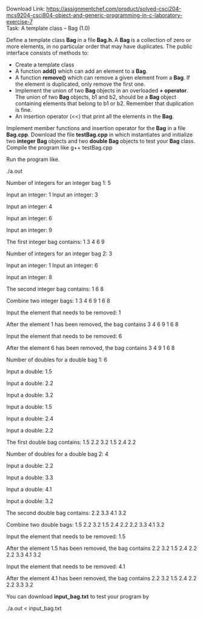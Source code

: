 Download Link: https://assignmentchef.com/product/solved-csci204-mcs9204-csci804-object-and-generic-programming-in-c-laboratory-exercise-7
<br>
Task: A template class – Bag (1.0)




Define a template class <strong>Bag </strong>in a file<strong> Bag.h. </strong>A <strong>Bag </strong>is a collection of zero or more elements, in no particular order that may have duplicates. The public interface consists of methods to:

<ul>

 <li>Create a template class</li>

 <li>A function <strong>add()</strong> which can add an element to a <strong>Bag</strong>.</li>

 <li>A function <strong>remove()</strong> which can remove a given element from a <strong>Bag</strong>. If the element is duplicated, only remove the first one.</li>

 <li>Implement the union of two <strong>Bag </strong>objects in an overloaded <strong>+ operator</strong>. The union of two <strong>Bag </strong>objects, b1 and b2, should be a <strong>Bag </strong>object containing elements that belong to b1 or b2. Remember that duplication is fine.</li>

 <li>An insertion operator (&lt;&lt;) that print all the elements in the <strong>Bag</strong>.</li>

</ul>

Implement member functions and insertion operator for the <strong>Bag</strong> in a file <strong>Bag.cpp</strong>. Download the file <strong>testBag.cpp</strong> in which instantiates and initialize two <strong>integer</strong> <strong>Bag </strong>objects and two <strong>double Bag </strong>objects to test your <strong>Bag </strong>class.  Compile the program like g++ testBag.cpp

Run the program like.

./a.out

Number of integers for an integer bag 1: 5

Input an integer: 1 Input an integer: 3

Input an integer: 4

Input an integer: 6

Input an integer: 9

The first integer bag contains:  1 3 4 6 9




Number of integers for an integer bag 2: 3

Input an integer: 1 Input an integer: 6

Input an integer: 8

The second integer bag contains:  1 6 8




Combine two integer bags:  1 3 4 6 9 1 6 8




Input the element that needs to be removed: 1

After the element 1 has been removed, the bag contains 3 4 6 9 1 6 8




Input the element that needs to be removed: 6

After the element 6 has been removed, the bag contains 3 4 9 1 6 8




Number of doubles for a double bag 1: 6

Input a double: 1.5

Input a double: 2.2

Input a double: 3.2

Input a double: 1.5

Input a double: 2.4

Input a double: 2.2

The first double bag contains:  1.5 2.2 3.2 1.5 2.4 2.2




Number of doubles for a double bag 2: 4

Input a double: 2.2

Input a double: 3.3

Input a double: 4.1

Input a double: 3.2

The second double bag contains:  2.2 3.3 4.1 3.2




Combine two double bags:  1.5 2.2 3.2 1.5 2.4 2.2 2.2 3.3 4.1 3.2




Input the element that needs to be removed: 1.5

After the element 1.5 has been removed, the bag contains 2.2 3.2 1.5 2.4 2.2 2.2 3.3 4.1 3.2




Input the element that needs to be removed: 4.1

After the element 4.1 has been removed, the bag contains 2.2 3.2 1.5 2.4 2.2 2.2 3.3 3.2




You can download <strong>input_bag.txt</strong> to test your program by

./a.out  &lt; input_bag.txt





